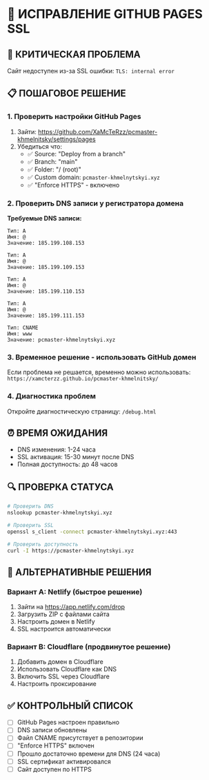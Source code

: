 # 🔧 ИСПРАВЛЕНИЕ GITHUB PAGES SSL

## 🚨 КРИТИЧЕСКАЯ ПРОБЛЕМА
Сайт недоступен из-за SSL ошибки: `TLS: internal error`

## 📋 ПОШАГОВОЕ РЕШЕНИЕ

### 1. Проверить настройки GitHub Pages
1. Зайти: https://github.com/XaMcTeRzz/pcmaster-khmelnitsky/settings/pages
2. Убедиться что:
   - ✅ Source: "Deploy from a branch"
   - ✅ Branch: "main" 
   - ✅ Folder: "/ (root)"
   - ✅ Custom domain: `pcmaster-khmelnytskyi.xyz`
   - ✅ "Enforce HTTPS" - включено

### 2. Проверить DNS записи у регистратора домена

**Требуемые DNS записи:**
```
Тип: A
Имя: @
Значение: 185.199.108.153

Тип: A  
Имя: @
Значение: 185.199.109.153

Тип: A
Имя: @  
Значение: 185.199.110.153

Тип: A
Имя: @
Значение: 185.199.111.153

Тип: CNAME
Имя: www
Значение: pcmaster-khmelnytskyi.xyz
```

### 3. Временное решение - использовать GitHub домен
Если проблема не решается, временно можно использовать:
`https://xamcterzz.github.io/pcmaster-khmelnitsky/`

### 4. Диагностика проблем
Откройте диагностическую страницу: `/debug.html`

## ⏰ ВРЕМЯ ОЖИДАНИЯ
- DNS изменения: 1-24 часа
- SSL активация: 15-30 минут после DNS
- Полная доступность: до 48 часов

## 🔍 ПРОВЕРКА СТАТУСА
```bash
# Проверить DNS
nslookup pcmaster-khmelnytskyi.xyz

# Проверить SSL
openssl s_client -connect pcmaster-khmelnytskyi.xyz:443

# Проверить доступность
curl -I https://pcmaster-khmelnytskyi.xyz
```

## 🚀 АЛЬТЕРНАТИВНЫЕ РЕШЕНИЯ

### Вариант A: Netlify (быстрое решение)
1. Зайти на https://app.netlify.com/drop
2. Загрузить ZIP с файлами сайта
3. Настроить домен в Netlify
4. SSL настроится автоматически

### Вариант B: Cloudflare (продвинутое решение)
1. Добавить домен в Cloudflare
2. Использовать Cloudflare как DNS
3. Включить SSL через Cloudflare
4. Настроить проксирование

## ✅ КОНТРОЛЬНЫЙ СПИСОК
- [ ] GitHub Pages настроен правильно
- [ ] DNS записи обновлены
- [ ] Файл CNAME присутствует в репозитории  
- [ ] "Enforce HTTPS" включен
- [ ] Прошло достаточно времени для DNS (24 часа)
- [ ] SSL сертификат активировался
- [ ] Сайт доступен по HTTPS